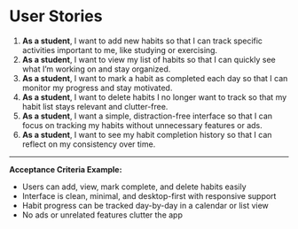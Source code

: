 # User Stories

1. **As a student**, I want to add new habits so that I can track specific activities important to me, like studying or exercising.
2. **As a student**, I want to view my list of habits so that I can quickly see what I’m working on and stay organized.
3. **As a student**, I want to mark a habit as completed each day so that I can monitor my progress and stay motivated.
4. **As a student**, I want to delete habits I no longer want to track so that my habit list stays relevant and clutter-free.
5. **As a student**, I want a simple, distraction-free interface so that I can focus on tracking my habits without unnecessary features or ads.
6. **As a student**, I want to see my habit completion history so that I can reflect on my consistency over time.

---

**Acceptance Criteria Example:**

- Users can add, view, mark complete, and delete habits easily
- Interface is clean, minimal, and desktop-first with responsive support
- Habit progress can be tracked day-by-day in a calendar or list view
- No ads or unrelated features clutter the app
